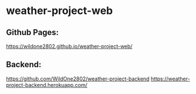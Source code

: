 # weather-project-web

## Github Pages:
https://wildone2802.github.io/weather-project-web/

## Backend:
https://github.com/WildOne2802/weather-project-backend
https://weather-project-backend.herokuapp.com/
